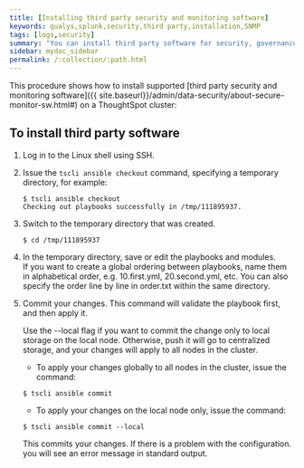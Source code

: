 ```yaml
---
title: [Installing third party security and monitoring software]
keywords: qualys,splunk,security,third party,installation,SNMP
tags: [logs,security]
summary: "You can install third party software for security, governance, and monitoring of ThoughtSpot."
sidebar: mydoc_sidebar
permalink: /:collection/:path.html
---
```

This procedure shows how to install supported [third party security and monitoring software]({{ site.baseurl}}/admin/data-security/about-secure-monitor-sw.html#) on a ThoughtSpot cluster:

## To install third party software

1. Log in to the Linux shell using SSH.

2. Issue the `tscli ansible checkout` command, specifying a temporary directory, for example:

    ```
    $ tscli ansible checkout
    Checking out playbooks successfully in /tmp/111895937.
    ```
3. Switch to the temporary directory that was created.

    ```
    $ cd /tmp/111895937
    ```

4. In the temporary directory, save or edit the playbooks and modules.  
   If you want to create a global ordering between playbooks, name them in alphabetical order, e.g. 10.first.yml, 20.second.yml, etc. You can also specify the order line by line in order.txt within the same directory.

5. Commit your changes. This command will validate the playbook first, and then apply it.

   Use the --local flag if you want to commit the change only to local storage on the local node. Otherwise, push it will go to centralized storage, and your changes will apply to all nodes in the cluster.

   - To apply your changes globally to all nodes in the cluster, issue the command:

   ```
   $ tscli ansible commit
   ```

   - To apply your changes on the local node only, issue the command:

   ```
   $ tscli ansible commit --local
   ```

   This commits your changes. If there is a problem with the configuration. you will see an error message in standard output.
